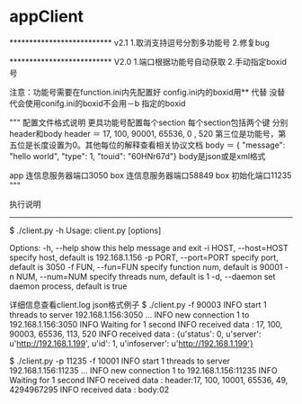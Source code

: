 # appClient
**************************   v2.1
1.取消支持逗号分割多功能号
2.修复bug


**************************   V2.0 
1.端口根据功能号自动获取
2.手动指定boxid号 

注意：功能号需要在function.ini内先配置好
      config.ini内的boxid用** 代替
      没替代会使用conifg.ini的boxid不会用－b 指定的boxid


"""   配置文件格式说明
更具功能号配置每个section
每个section包括两个键 分别header和body
header ＝ 17, 100, 90001, 65536, 0 , 520
第三位是功能号，第五位是长度设置为0。其他每位的解释查看相关协议文档
body ＝ { "message": "hello world", "type": 1, "touid": "60HNr67d"}
body是json或是xml格式

app  连信息服务器端口3050
box  连信息服务器端口58849
box  初始化端口11235
"""

执行说明
************************************************************
$ ./client.py -h
Usage: client.py [options]

Options:
  -h, --help            show this help message and exit
  -i HOST, --host=HOST  specify host, default is 192.168.1.156
  -p PORT, --port=PORT  specify port, default is 3050
  -f FUN, --fun=FUN     specify function num, default is 90001
  -n NUM, --num=NUM     specify threads num, default is 1
  -d, --daemon          set daemon process, default is true

详细信息查看client.log
json格式例子
$ ./client.py -f 90003
INFO     start 1 threads to server 192.168.1.156:3050 ...
INFO     new connection 1 to 192.168.1.156:3050
INFO     Waiting for 1 second
INFO     received data :  17, 100, 90003, 65536, 113, 520
INFO     received data :  {u'status': 0, u'server': u'http://192.168.1.199', u'id': 1, u'infoserver': u'http://192.168.1.199'}

$ ./client.py -p 11235 -f 10001
INFO     start 1 threads to server 192.168.1.156:11235 ...
INFO     new connection 1 to 192.168.1.156:11235
INFO     Waiting for 1 second
INFO     received data :  header:17, 100, 10001, 65536, 49, 4294967295
INFO     received data :  body:<root><status>0</status><result>2</result></root>

